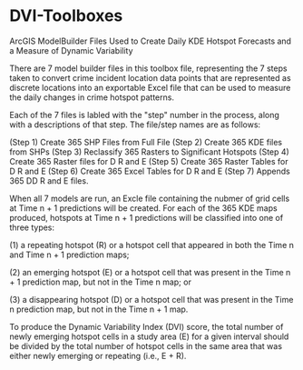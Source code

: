 # DVI-Toolboxes
ArcGIS ModelBuilder Files Used to Create Daily KDE Hotspot Forecasts and a Measure of Dynamic Variability

There are 7 model builder files in this toolbox file, representing the 7 steps taken to convert crime incident 
location data points that are represented as discrete locations into an exportable Excel file that can be used 
to measure the daily changes in crime hotspot patterns. 

Each of the 7 files is labled with the "step" number in the process, along with a descriptions of that step. The file/step
names are as follows:

(Step 1) Create 365 SHP Files from Full File
(Step 2) Create 365 KDE files from SHPs
(Step 3) Reclassify 365 Rasters to Significant Hotspots
(Step 4) Create 365 Raster files for D R and E
(Step 5) Create 365 Raster Tables for D R and E
(Step 6) Create 365 Excel Tables for D R and E
(Step 7) Appends 365 DD R and E files.

When all 7 models are run, an Excle file containing the nubmer of grid cells at Time n + 1 predictions will be created.
For each of the 365 KDE maps produced, hotspots at Time n + 1 predictions will be classified into one of three types: 

(1) a repeating hotspot (R) or a hotspot cell that appeared in both the Time n 
and Time n + 1 prediction maps; 

(2) an emerging hotspot (E) or a hotspot cell that was present in the Time n + 1 prediction 
map, but not in the Time n map; or 

(3) a disappearing hotspot (D) or a hotspot cell that was present in the Time n prediction 
map, but not in the Time n + 1 map. 

To produce the Dynamic Variability Index (DVI) score, the total number of newly emerging hotspot cells in a study 
area (E) for a given interval should be divided by the total number of hotspot cells in the same area that was 
either newly emerging or repeating (i.e., E + R).
